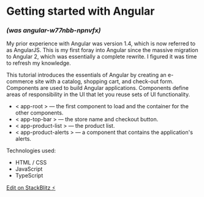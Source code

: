 # Getting started with Angular
### _(was angular-w77nbb-npnvfx)_

My prior experience with Angular was version 1.4, which is now referred to as AngularJS.
This is my first foray into Angular since the massive migration to Angular 2, which was essentially a complete rewrite.  I figured it was time to refresh my knowledge.

This tutorial introduces the essentials of Angular by creating an e-commerce site with a catalog, shopping cart, and check-out form.  Components are used to build Angular applications. Components define areas of responsibility in the UI that let you reuse sets of UI functionality.
* < app-root > — the first component to load and the container for the other components.
* < app-top-bar > — the store name and checkout button.
* < app-product-list > — the product list.
* < app-product-alerts > — a component that contains the application's alerts.

Technologies used:
* HTML / CSS
* JavaScript
* TypeScript

[Edit on StackBlitz ⚡️](https://stackblitz.com/edit/angular-w77nbb-npnvfx)
